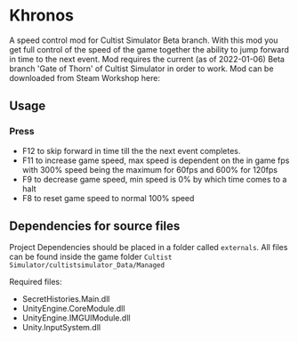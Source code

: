 # Khronos
A speed control mod for Cultist Simulator Beta branch. With this mod you get full control of the speed of the game together the ability to jump forward in time to the next event. Mod requires the current (as of 2022-01-06) Beta branch 'Gate of Thorn' of Cultist Simulator in order to work. Mod can be downloaded from Steam Workshop here:

## Usage
### Press
- F12 to skip forward in time till the the next event completes.  
- F11 to increase game speed, max speed is dependent on the in game fps with 300% speed being the maximum for 60fps and 600% for 120fps
- F9 to decrease game speed, min speed is 0% by which time comes to a halt
- F8 to reset game speed to normal 100% speed


## Dependencies for source files
Project Dependencies should be placed in a folder called `externals`. All files can be found inside the game folder `Cultist Simulator/cultistsimulator_Data/Managed`

Required files:
- SecretHistories.Main.dll
- UnityEngine.CoreModule.dll
- UnityEngine.IMGUIModule.dll
- Unity.InputSystem.dll


